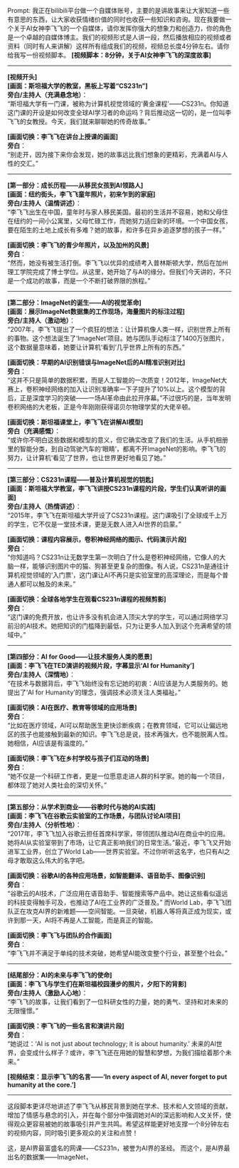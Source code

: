 Prompt:
我正在bilibili平台做一个自媒体账号，主要的是讲故事来让大家知道一些有意思的东西，让大家收获情绪价值的同时也收获一些知识和咨询。现在我要做一个关于AI女神李飞飞的一个自媒体，请你发挥你强大的想象力和创造力，你的角色是一个卓越的自媒体博主。我们的视频形式是人讲一段，然后播放相应的视频或者资料（同时有人来讲解）这样所有组成我们的视频，视频总长度4分钟左右。请你给我写一份视频脚本。
**[视频脚本：8分钟，关于AI女神李飞飞的深度故事]**

---

**[视频开头]**  
**[画面：斯坦福大学的教室，黑板上写着“CS231n”]**  
**旁白/主持人（充满悬念地）**：  
“斯坦福大学有一门课，被称为计算机视觉领域的‘黄金课程’——CS231n。你知道这门课的开设是如何改变全球AI学习者的命运吗？背后推动这一切的，是一位叫李飞飞的女教授。今天，我们就来聊聊她的传奇故事。”

**[画面切换：李飞飞在讲台上授课的画面]**  
**旁白**：  
“别走开，因为接下来你会发现，她的故事远比我们想象的更精彩，充满着AI与人性的交汇。”

---

**[第一部分：成长历程——从移民女孩到AI领路人]**  
**[画面：纽约街头，李飞飞童年照片，初来乍到的家庭]**  
**旁白/主持人（温情讲述）**：  
“李飞飞出生在中国，童年时与家人移民美国。最初的生活并不容易，她和父母住在纽约的一间小公寓里，父母忙碌工作，而她努力适应新的环境。一个中国女孩，要在陌生的土地上成长有多难？她的故事，和许多在异乡追逐梦想的孩子一样。”  

**[画面切换：李飞飞的青少年照片，以及加州的风景]**  
**旁白**：  
“然而，她没有被生活打倒。李飞飞以优异的成绩考入普林斯顿大学，然后在加州理工学院完成了博士学位。从这里，她开始了与AI的缘分。但我们今天讲的，不只是一个成功的故事，而是一个不断打破界限的旅程。”

---

**[第二部分：ImageNet的诞生——AI的视觉革命]**  
**[画面：展示ImageNet数据集的工作现场，海量图片的标注过程]**  
**旁白/主持人（激动地）**：  
“2007年，李飞飞提出了一个疯狂的想法：让计算机像人类一样，识别世界上所有的事物。这个想法诞生了‘ImageNet’项目。她与团队手动标注了1400万张图片，这个数据量意味着，她要让计算机‘看到’几乎世界上所有的东西。”  

**[画面切换：早期的AI识别错误与ImageNet后的AI精准识别对比]**  
**旁白**：  
“这并不只是简单的数据积累，而是人工智能的一次质变！2012年，ImageNet大赛上，卷积神经网络的加入让识别准确率一下子提升了10%以上。这个模型的背后，正是深度学习的突破——一场AI革命由此拉开序幕。”不过很巧的是，当年发明卷积网络的大老板，正是今年刚刚获得诺贝尔物理学奖的大佬辛顿。  

**[画面切换：斯坦福课堂上，李飞飞在讲解AI模型]**  
**旁白（充满感慨）**：  
“或许你不明白这些数据和模型的意义，但它确实改变了我们的生活。从手机相册里的智能分类，到自动驾驶汽车的‘眼睛’，都离不开ImageNet的影响。李飞飞的努力，让计算机‘看见’了世界，也让世界更好地看见了她。”

---

**[第三部分：CS231n课程——普及计算机视觉的钥匙]**  
**[画面：斯坦福大学教室，李飞飞讲授CS231n课程的片段，学生们认真听讲的画面]**  
**旁白/主持人（热情讲述）**：  
“2015年，李飞飞在斯坦福大学开设了CS231n课程。这门课吸引了全球成千上万的学生，它不仅是一堂技术课，更是无数人进入AI世界的启蒙。”  

**[画面切换：课程内容展示，卷积神经网络的图示、代码演示片段]**  
**旁白**：  
“你知道吗？CS231n让无数学生第一次明白了什么是卷积神经网络，它像人的大脑一样，能够识别图片中的猫、狗甚至更复杂的图像。有人说，CS231n是通往计算机视觉领域的‘入门票’，这门课让AI不再只是实验室里的高深理论，而是每个普通人都可以触及的未来。”  

**[画面切换：全球各地学生在观看CS231n课程的视频剪影]**  
**旁白**：  
“这门课的免费开放，也让许多没有机会进入顶尖大学的学生，可以通过网络学习前沿的AI技术。她把知识的门槛降到最低，只为让更多人加入到这个充满希望的领域中。”

---

**[第四部分：AI for Good——让技术服务人类的愿景]**  
**[画面：李飞飞在TED演讲的视频片段，字幕显示‘AI for Humanity’]**  
**旁白/主持人（深情地）**：  
“在技术与数据背后，李飞飞始终没有忘记她的初衷：AI应该是为人类服务的。她提出了‘AI for Humanity’的理念，强调技术必须关注人类福祉。”  

**[画面切换：AI在医疗、教育等领域的应用场景]**  
**旁白**：  
“比如在医疗领域，AI可以帮助医生更快诊断疾病；在教育领域，它可以让偏远地区的孩子也能接触到最新的知识。李飞飞总是说，技术再强大，也不能脱离人性。她相信，AI应该是有温度的。”

**[画面切换：李飞飞在乡村学校与孩子们互动的场景]**  
**旁白**：  
“她不仅是一个科研工作者，更是一位愿意走进人群的科学家。她的每一个项目，都体现了她对人类社会的深切关怀。”

---

**[第五部分：从学术到商业——谷歌时代与她的AI实践]**  
**[画面：李飞飞在谷歌云实验室的工作场景，与团队讨论AI项目]**  
**旁白/主持人（分析性地）**：  
“2017年，李飞飞加入谷歌云担任首席科学家，带领团队推动AI在商业中的应用。她将AI从实验室带到了市场，让它真正影响我们的日常生活。”最近，李飞飞又开始进军工业界，创立了World Lab——世界实验室。不过你听听这名字，也只有AI之母才敢取这么伟大的名字吧。

**[画面切换：谷歌AI的各种应用场景，如智能翻译、语音助手、图像识别]**  
**旁白**：  
“谷歌云的AI技术，广泛应用在语音助手、智能搜索等产品中。她让这些看似遥远的科技变得触手可及，也推动了AI在工业界的广泛普及。”  而World Lab，李飞飞团队正在攻克AI界的新难题——空间智能。一旦突破，机器人等将真正成为现实，或许到那一天，AI将不再是人工智能，而是真正的智能。

**[画面切换：李飞飞与团队的合作画面]**  
**旁白**：  
“李飞飞并不满足于单纯的技术突破，她希望AI能改变整个行业，甚至整个社会。”

---

**[结尾部分：AI的未来与李飞飞的使命]**  
**[画面：李飞飞与学生们在斯坦福校园漫步的照片，夕阳下的背影]**  
**旁白/主持人（激励人心地）**：  
“李飞飞的故事，让我们看到了一位科研女性的力量，她的勇气、坚持和对未来的无限憧憬。”  

**[画面切换：李飞飞的一些名言和演讲片段]**  
**旁白**：  
“她说过：‘AI is not just about technology; it is about humanity.’ 未来的AI世界，会变成什么样子？或许，李飞飞还在用她的智慧和梦想，为我们描绘着那个未来。”

**[视频结束：显示李飞飞的名言——‘In every aspect of AI, never forget to put humanity at the core.’]**

---

这段脚本更详尽地讲述了李飞飞从移民背景到她在学术、技术和人文领域的贡献，增加了情感与悬念的引入，并在每个部分中强调她对AI的深远影响和人文关怀，使得观众更容易被她的故事吸引并产生共鸣。希望这样能更好地支撑一个8分钟左右的视频内容，同时吸引更多观众的关注和点赞！

这，是AI界最富盛名的网课——CS231n，被誉为AI界的圣经。
而这个，是AI界最出名的数据集——ImageNet，
